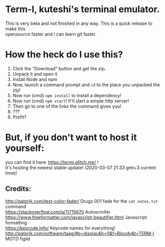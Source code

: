 # Term-I, kuteshi's terminal emulator.

This is very beta and not finished in any way. This is a quick release to make this<br>
opensource faster and I can learn git faster.

# How the heck do I use this?
1. Click the "Download" button and get the zip.
2. Unpack it and open it
3. Install Node and npm
4. Now, launch a command prompt and `cd` to the place you unpacked the zip!
5. Now run (cmd) `npm install` to install a dependency!
5. Now run (cmd) `npm start`! It'll start a simple http server!
6. Then go to one of the links the command gives you!
7. ???
8. Profit? 

# But, if you don't want to host it yourself:
you can find it here: https://termi.glitch.me/ !<br>
It's hosting the newest stable update! (2020-03-07 21:33 gmt+3 current time)!
## Credits:
http://patorjk.com/text-color-fader/ Drugs 001 fade for the `cat notes.txt` command<br>
https://stackoverflow.com/a/11715670 Autoscroller<br>
https://www.freeformatter.com/javascript-beautifier.html Javascript formatting<br>
https://keycode.info/ Keycode names for everything!<br>
http://patorjk.com/software/taag/#p=display&h=0&f=Bloody&t=TERM-I MOTD figlet<br>
